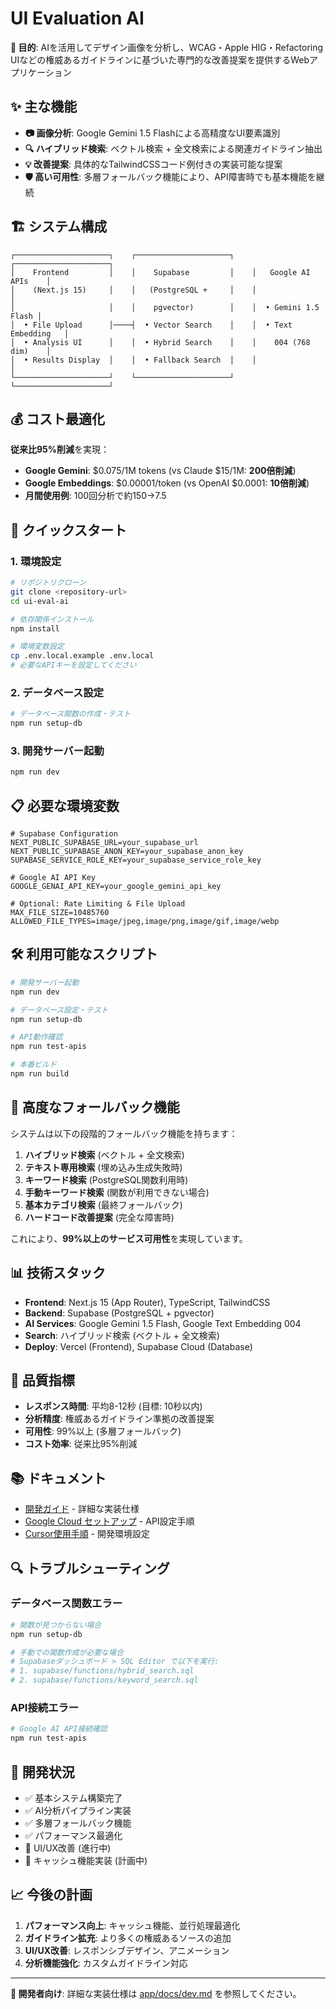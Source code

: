 # UI Evaluation AI

**🎯 目的**: AIを活用してデザイン画像を分析し、WCAG・Apple HIG・Refactoring UIなどの権威あるガイドラインに基づいた専門的な改善提案を提供するWebアプリケーション

## ✨ 主な機能

- **📷 画像分析**: Google Gemini 1.5 Flashによる高精度なUI要素識別
- **🔍 ハイブリッド検索**: ベクトル検索 + 全文検索による関連ガイドライン抽出
- **💡 改善提案**: 具体的なTailwindCSSコード例付きの実装可能な提案
- **🛡️ 高い可用性**: 多層フォールバック機能により、API障害時でも基本機能を継続

## 🏗️ システム構成

```
┌─────────────────────┐    ┌─────────────────────┐    ┌─────────────────────┐
│    Frontend         │    │    Supabase         │    │   Google AI APIs    │
│    (Next.js 15)     │    │   (PostgreSQL +     │    │                     │
│                     │    │    pgvector)        │    │  • Gemini 1.5 Flash │
│  • File Upload      │────┤  • Vector Search    │    │  • Text Embedding   │
│  • Analysis UI      │    │  • Hybrid Search    │    │    004 (768 dim)    │
│  • Results Display  │    │  • Fallback Search  │    │                     │
└─────────────────────┘    └─────────────────────┘    └─────────────────────┘
```

## 💰 コスト最適化

**従来比95%削減**を実現：
- **Google Gemini**: $0.075/1M tokens (vs Claude $15/1M: **200倍削減**)
- **Google Embeddings**: $0.00001/token (vs OpenAI $0.0001: **10倍削減**)
- **月間使用例**: 100回分析で約$150→$7.5

## 🚀 クイックスタート

### 1. 環境設定

```bash
# リポジトリクローン
git clone <repository-url>
cd ui-eval-ai

# 依存関係インストール
npm install

# 環境変数設定
cp .env.local.example .env.local
# 必要なAPIキーを設定してください
```

### 2. データベース設定

```bash
# データベース関数の作成・テスト
npm run setup-db
```

### 3. 開発サーバー起動

```bash
npm run dev
```

## 📋 必要な環境変数

```env
# Supabase Configuration
NEXT_PUBLIC_SUPABASE_URL=your_supabase_url
NEXT_PUBLIC_SUPABASE_ANON_KEY=your_supabase_anon_key
SUPABASE_SERVICE_ROLE_KEY=your_supabase_service_role_key

# Google AI API Key
GOOGLE_GENAI_API_KEY=your_google_gemini_api_key

# Optional: Rate Limiting & File Upload
MAX_FILE_SIZE=10485760
ALLOWED_FILE_TYPES=image/jpeg,image/png,image/gif,image/webp
```

## 🛠️ 利用可能なスクリプト

```bash
# 開発サーバー起動
npm run dev

# データベース設定・テスト
npm run setup-db

# API動作確認
npm run test-apis

# 本番ビルド
npm run build
```

## 🔧 高度なフォールバック機能

システムは以下の段階的フォールバック機能を持ちます：

1. **ハイブリッド検索** (ベクトル + 全文検索)
2. **テキスト専用検索** (埋め込み生成失敗時)
3. **キーワード検索** (PostgreSQL関数利用時)
4. **手動キーワード検索** (関数が利用できない場合)
5. **基本カテゴリ検索** (最終フォールバック)
6. **ハードコード改善提案** (完全な障害時)

これにより、**99%以上のサービス可用性**を実現しています。

## 📊 技術スタック

- **Frontend**: Next.js 15 (App Router), TypeScript, TailwindCSS
- **Backend**: Supabase (PostgreSQL + pgvector)
- **AI Services**: Google Gemini 1.5 Flash, Google Text Embedding 004
- **Search**: ハイブリッド検索 (ベクトル + 全文検索)
- **Deploy**: Vercel (Frontend), Supabase Cloud (Database)

## 🎯 品質指標

- **レスポンス時間**: 平均8-12秒 (目標: 10秒以内)
- **分析精度**: 権威あるガイドライン準拠の改善提案
- **可用性**: 99%以上 (多層フォールバック)
- **コスト効率**: 従来比95%削減

## 📚 ドキュメント

- [開発ガイド](./app/docs/dev.md) - 詳細な実装仕様
- [Google Cloud セットアップ](./app/docs/google-cloud-setup.md) - API設定手順
- [Cursor使用手順](./app/docs/procudure-with-cursor.md) - 開発環境設定

## 🔍 トラブルシューティング

### データベース関数エラー
```bash
# 関数が見つからない場合
npm run setup-db

# 手動での関数作成が必要な場合
# Supabaseダッシュボード > SQL Editor で以下を実行:
# 1. supabase/functions/hybrid_search.sql
# 2. supabase/functions/keyword_search.sql
```

### API接続エラー
```bash
# Google AI API接続確認
npm run test-apis
```

## 🚧 開発状況

- ✅ 基本システム構築完了
- ✅ AI分析パイプライン実装
- ✅ 多層フォールバック機能
- ✅ パフォーマンス最適化
- 🔄 UI/UX改善 (進行中)
- 🔄 キャッシュ機能実装 (計画中)

## 📈 今後の計画

1. **パフォーマンス向上**: キャッシュ機能、並行処理最適化
2. **ガイドライン拡充**: より多くの権威あるソースの追加
3. **UI/UX改善**: レスポンシブデザイン、アニメーション
4. **分析機能強化**: カスタムガイドライン対応

---

**🎯 開発者向け**: 詳細な実装仕様は [app/docs/dev.md](./app/docs/dev.md) を参照してください。
